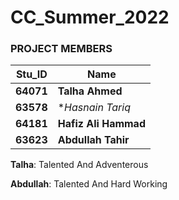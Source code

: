 # CC_Summer_2022

### PROJECT MEMBERS ###
Stu_ID | Name
------------ | -------------
**64071** | **Talha Ahmed**
**63578** | **Hasnain Tariq*
**64181** | **Hafiz Ali Hammad**
**63623** | **Abdullah Tahir**


**Talha**: Talented And Adventerous

**Abdullah**: Talented And Hard Working
